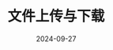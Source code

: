 ---
title: 文件上传与下载
icon: code
date: 2024-09-27
category: Demo
tags:
  - SpringBoot
  - Web开发
  - Vue3
cover: /assets/images/Spring-Boot原理分析.jpg
excerpt: 文件的上传与下载是Web开发中特别常用的功能
order: "1"
---